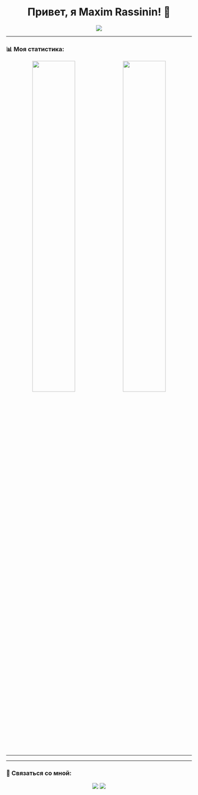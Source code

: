 <h1 align="center">Привет, я Maxim Rassinin! 👋</h1>

<p align="center">
  <img src="https://readme-typing-svg.herokuapp.com?size=22&duration=3000&color=F7A721&center=true&vCenter=true&width=600&lines=Добро+пожаловать+в+мой+профиль!;Я+разработчик%2C+люблю+кодить!;Изучаю+новые+технологии!">
</p>

---

### 📊 Моя статистика:
<p align="center">
  <img src="https://github-readme-stats.vercel.app/api?username=NeoRassinin&show_icons=true&theme=radical&hide_border=true" width="48%"/>
  <img src="https://github-readme-streak-stats.herokuapp.com/?user=NeoRassinin&theme=radical&hide_border=true" width="48%"/>
</p>



---


---

### 🚀 Связаться со мной:
<p align="center">
  <a href="https://github.com/NeoRassinin"><img src="https://img.shields.io/badge/GitHub-181717?style=for-the-badge&logo=github&logoColor=white"></a>
  <a href="https://t.me/Maximgffd"><img src="https://img.shields.io/badge/Telegram-26A5E4?style=for-the-badge&logo=telegram&logoColor=white"></a>
</p>
